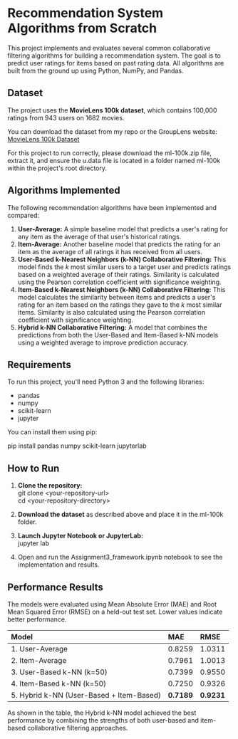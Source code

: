 # **Recommendation System Algorithms from Scratch**

This project implements and evaluates several common collaborative filtering algorithms for building a recommendation system. The goal is to predict user ratings for items based on past rating data. All algorithms are built from the ground up using Python, NumPy, and Pandas.

## **Dataset**

The project uses the **MovieLens 100k dataset**, which contains 100,000 ratings from 943 users on 1682 movies.

You can download the dataset from my repo or the GroupLens website: [MovieLens 100k Dataset](https://grouplens.org/datasets/movielens/100k/)

For this project to run correctly, please download the ml-100k.zip file, extract it, and ensure the u.data file is located in a folder named ml-100k within the project's root directory.

## **Algorithms Implemented**

The following recommendation algorithms have been implemented and compared:

1. **User-Average:** A simple baseline model that predicts a user's rating for any item as the average of that user's historical ratings.  
2. **Item-Average:** Another baseline model that predicts the rating for an item as the average of all ratings it has received from all users.  
3. **User-Based k-Nearest Neighbors (k-NN) Collaborative Filtering:** This model finds the *k* most similar users to a target user and predicts ratings based on a weighted average of their ratings. Similarity is calculated using the Pearson correlation coefficient with significance weighting.  
4. **Item-Based k-Nearest Neighbors (k-NN) Collaborative Filtering:** This model calculates the similarity between items and predicts a user's rating for an item based on the ratings they gave to the *k* most similar items. Similarity is also calculated using the Pearson correlation coefficient with significance weighting.  
5. **Hybrid k-NN Collaborative Filtering:** A model that combines the predictions from both the User-Based and Item-Based k-NN models using a weighted average to improve prediction accuracy.

## **Requirements**

To run this project, you'll need Python 3 and the following libraries:

* pandas  
* numpy  
* scikit-learn  
* jupyter

You can install them using pip:

pip install pandas numpy scikit-learn jupyterlab

## **How to Run**

1. **Clone the repository:**  
   git clone \<your-repository-url\>  
   cd \<your-repository-directory\>

2. **Download the dataset** as described above and place it in the ml-100k folder.  
3. **Launch Jupyter Notebook or JupyterLab:**  
   jupyter lab

4. Open and run the Assignment3\_framework.ipynb notebook to see the implementation and results.

## **Performance Results**

The models were evaluated using Mean Absolute Error (MAE) and Root Mean Squared Error (RMSE) on a held-out test set. Lower values indicate better performance.

| Model | MAE | RMSE |
| :---- | :---- | :---- |
| 1\. User-Average | 0.8259 | 1.0311 |
| 2\. Item-Average | 0.7961 | 1.0013 |
| 3\. User-Based k-NN (k=50) | 0.7399 | 0.9550 |
| 4\. Item-Based k-NN (k=50) | 0.7250 | 0.9326 |
| 5\. Hybrid k-NN (User-Based \+ Item-Based) | **0.7189** | **0.9231** |

As shown in the table, the Hybrid k-NN model achieved the best performance by combining the strengths of both user-based and item-based collaborative filtering approaches.
